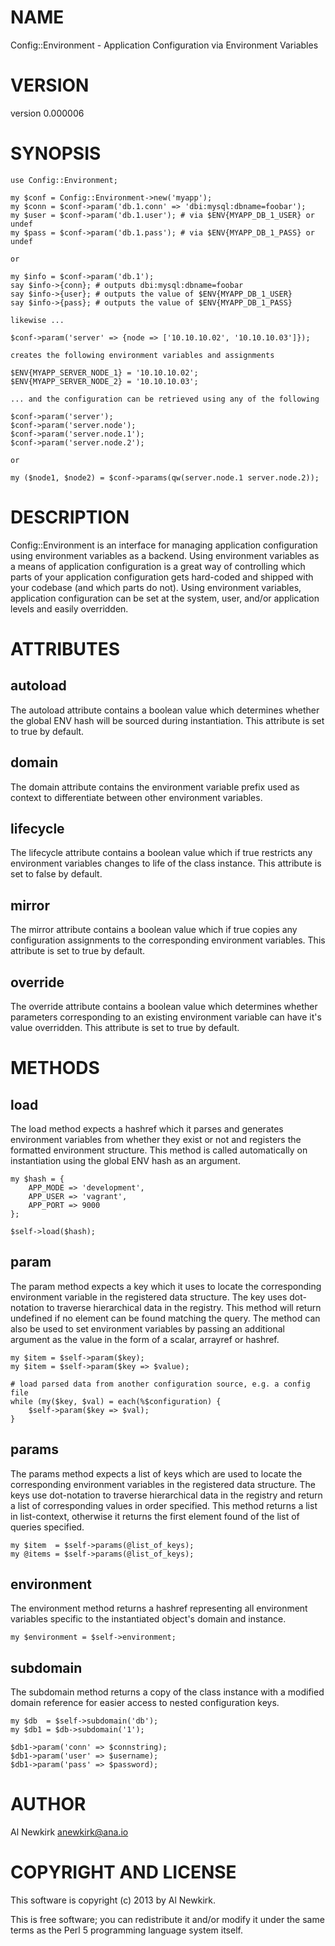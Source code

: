 # NAME

Config::Environment - Application Configuration via Environment Variables

# VERSION

version 0.000006

# SYNOPSIS

    use Config::Environment;

    my $conf = Config::Environment->new('myapp');
    my $conn = $conf->param('db.1.conn' => 'dbi:mysql:dbname=foobar');
    my $user = $conf->param('db.1.user'); # via $ENV{MYAPP_DB_1_USER} or undef
    my $pass = $conf->param('db.1.pass'); # via $ENV{MYAPP_DB_1_PASS} or undef

    or

    my $info = $conf->param('db.1');
    say $info->{conn}; # outputs dbi:mysql:dbname=foobar
    say $info->{user}; # outputs the value of $ENV{MYAPP_DB_1_USER}
    say $info->{pass}; # outputs the value of $ENV{MYAPP_DB_1_PASS}

    likewise ...

    $conf->param('server' => {node => ['10.10.10.02', '10.10.10.03']});

    creates the following environment variables and assignments

    $ENV{MYAPP_SERVER_NODE_1} = '10.10.10.02';
    $ENV{MYAPP_SERVER_NODE_2} = '10.10.10.03';

    ... and the configuration can be retrieved using any of the following

    $conf->param('server');
    $conf->param('server.node');
    $conf->param('server.node.1');
    $conf->param('server.node.2');

    or

    my ($node1, $node2) = $conf->params(qw(server.node.1 server.node.2));

# DESCRIPTION

Config::Environment is an interface for managing application configuration using
environment variables as a backend. Using environment variables as a means of
application configuration is a great way of controlling which parts of your
application configuration gets hard-coded and shipped with your codebase (and
which parts do not). Using environment variables, application configuration can
be set at the system, user, and/or application levels and easily overridden.

# ATTRIBUTES

## autoload

The autoload attribute contains a boolean value which determines whether
the global ENV hash will be sourced during instantiation. This attribute is
set to true by default.

## domain

The domain attribute contains the environment variable prefix used as context
to differentiate between other environment variables.

## lifecycle

The lifecycle attribute contains a boolean value which if true restricts any
environment variables changes to life of the class instance. This attribute
is set to false by default.

## mirror

The mirror attribute contains a boolean value which if true copies any
configuration assignments to the corresponding environment variables. This
attribute is set to true by default.

## override

The override attribute contains a boolean value which determines whether
parameters corresponding to an existing environment variable can have it's
value overridden. This attribute is set to true by default.

# METHODS

## load

The load method expects a hashref which it parses and generates environment
variables from whether they exist or not and registers the formatted environment
structure. This method is called automatically on instantiation using the global
ENV hash as an argument.

    my $hash = {
        APP_MODE => 'development',
        APP_USER => 'vagrant',
        APP_PORT => 9000
    };

    $self->load($hash);

## param

The param method expects a key which it uses to locate the corresponding
environment variable in the registered data structure. The key uses dot-notation
to traverse hierarchical data in the registry. This method will return undefined
if no element can be found matching the query. The method can also be used to
set environment variables by passing an additional argument as the value in the
form of a scalar, arrayref or hashref.

    my $item = $self->param($key);
    my $item = $self->param($key => $value);

    # load parsed data from another configuration source, e.g. a config file
    while (my($key, $val) = each(%$configuration) {
        $self->param($key => $val);
    }

## params

The params method expects a list of keys which are used to locate the
corresponding environment variables in the registered data structure. The keys
use dot-notation to traverse hierarchical data in the registry and return a list
of corresponding values in order specified. This method returns a list in
list-context, otherwise it returns the first element found of the list of
queries specified.

    my $item  = $self->params(@list_of_keys);
    my @items = $self->params(@list_of_keys);

## environment

The environment method returns a hashref representing all environment variables
specific to the instantiated object's domain and instance.

    my $environment = $self->environment;

## subdomain

The subdomain method returns a copy of the class instance with a modified domain
reference for easier access to nested configuration keys.

    my $db  = $self->subdomain('db');
    my $db1 = $db->subdomain('1');

    $db1->param('conn' => $connstring);
    $db1->param('user' => $username);
    $db1->param('pass' => $password);

# AUTHOR

Al Newkirk <anewkirk@ana.io>

# COPYRIGHT AND LICENSE

This software is copyright (c) 2013 by Al Newkirk.

This is free software; you can redistribute it and/or modify it under
the same terms as the Perl 5 programming language system itself.
